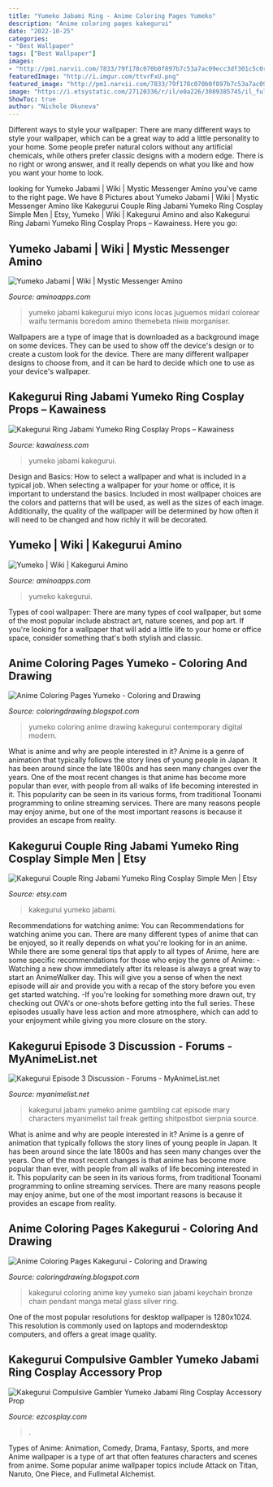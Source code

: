 ```yaml
---
title: "Yumeko Jabami Ring - Anime Coloring Pages Yumeko"
description: "Anime coloring pages kakegurui"
date: "2022-10-25"
categories:
- "Best Wallpaper"
tags: ["Best Wallpaper"]
images:
- "http://pm1.narvii.com/7833/79f178c070b0f897b7c53a7ac09ecc3df301c5c0r1-1067-1067v2_00.jpg"
featuredImage: "http://i.imgur.com/ttvrFxU.png"
featured_image: "http://pm1.narvii.com/7833/79f178c070b0f897b7c53a7ac09ecc3df301c5c0r1-1067-1067v2_00.jpg"
image: "https://i.etsystatic.com/27120336/r/il/e0a226/3089385745/il_fullxfull.3089385745_banr.jpg"
ShowToc: true
author: "Nichole Okuneva"
---
```



Different ways to style your wallpaper:
There are many different ways to style your wallpaper, which can be a great way to add a little personality to your home. Some people prefer natural colors without any artificial chemicals, while others prefer classic designs with a modern edge. There is no right or wrong answer, and it really depends on what you like and how you want your home to look.

	

		
looking for Yumeko Jabami | Wiki | Mystic Messenger Amino you've came to the right page. We have 8 Pictures about Yumeko Jabami | Wiki | Mystic Messenger Amino like Kakegurui Couple Ring Jabami Yumeko Ring Cosplay Simple Men | Etsy, Yumeko | Wiki | Kakegurui Amino and also Kakegurui Ring Jabami Yumeko Ring Cosplay Props – Kawainess. Here you go:
		
    
## Yumeko Jabami | Wiki | Mystic Messenger Amino

<img loading=lazy src="https://pa1.narvii.com/7533/068244a05e9887a1cdd0be817716832318a9776cr1-316-320_hq.gif" onerror="this.onerror=null;this.src='https://tse3.mm.bing.net/th?id=OIP.EuqSToIT-w0IIyOBaYYFfwAAAA&amp;pid=15.1';" alt="Yumeko Jabami | Wiki | Mystic Messenger Amino">

_Source: aminoapps.com_

>yumeko jabami kakegurui miyo icons locas juguemos midari colorear waifu termanis boredom amino themebeta пінів morganiser. 

	

Wallpapers are a type of image that is downloaded as a background image on some devices. They can be used to show off the device's design or to create a custom look for the device. There are many different wallpaper designs to choose from, and it can be hard to decide which one to use as your device's wallpaper.

    
## Kakegurui Ring Jabami Yumeko Ring Cosplay Props – Kawainess

<img loading=lazy src="https://cdn.shopify.com/s/files/1/2560/0838/products/Kakegurui-Ring-Jabami-Yumeko-Ring-Cosplay-Props-Glaze-Simple-Men-Women-Fancy-Gift-Lovers.jpg_640x640_1fc6b825-e87d-4ec1-b8aa-3b7aa522a88e_300x300.jpg?v=1623289699" onerror="this.onerror=null;this.src='https://tse3.mm.bing.net/th?id=OIP.3--i_P4iB9NAA1uLgiZAFwAAAA&amp;pid=15.1';" alt="Kakegurui Ring Jabami Yumeko Ring Cosplay Props – Kawainess">

_Source: kawainess.com_

>yumeko jabami kakegurui. 

	

Design and Basics: How to select a wallpaper and what is included in a typical job.
When selecting a wallpaper for your home or office, it is important to understand the basics. Included in most wallpaper choices are the colors and patterns that will be used, as well as the sizes of each image. Additionally, the quality of the wallpaper will be determined by how often it will need to be changed and how richly it will be decorated.

    
## Yumeko | Wiki | Kakegurui Amino

<img loading=lazy src="http://pm1.narvii.com/7833/79f178c070b0f897b7c53a7ac09ecc3df301c5c0r1-1067-1067v2_00.jpg" onerror="this.onerror=null;this.src='https://tse3.mm.bing.net/th?id=OIP.Ovxu8jgyW2CVLSSfj1DhngHaHa&amp;pid=15.1';" alt="Yumeko | Wiki | Kakegurui Amino">

_Source: aminoapps.com_

>yumeko kakegurui. 

	

Types of cool wallpaper:
There are many types of cool wallpaper, but some of the most popular include abstract art, nature scenes, and pop art. If you're looking for a wallpaper that will add a little life to your home or office space, consider something that's both stylish and classic.

    
## Anime Coloring Pages Yumeko - Coloring And Drawing

<img loading=lazy src="https://artquid-art.imgix.net/11/132/754857.1002994685.1.o1080797549.jpg" onerror="this.onerror=null;this.src='https://tse2.mm.bing.net/th?id=OIP.4yfp6yqsUIhvYDbqM7nNywHaJ4&amp;pid=15.1';" alt="Anime Coloring Pages Yumeko - Coloring and Drawing">

_Source: coloringdrawing.blogspot.com_

>yumeko coloring anime drawing kakegurui contemporary digital modern. 

	

What is anime and why are people interested in it?
Anime is a genre of animation that typically follows the story lines of young people in Japan. It has been around since the late 1800s and has seen many changes over the years. One of the most recent changes is that anime has become more popular than ever, with people from all walks of life becoming interested in it. This popularity can be seen in its various forms, from traditional Toonami programming to online streaming services. There are many reasons people may enjoy anime, but one of the most important reasons is because it provides an escape from reality.

    
## Kakegurui Couple Ring Jabami Yumeko Ring Cosplay Simple Men | Etsy

<img loading=lazy src="https://i.etsystatic.com/27120336/r/il/e0a226/3089385745/il_fullxfull.3089385745_banr.jpg" onerror="this.onerror=null;this.src='https://tse3.mm.bing.net/th?id=OIP.5gEyY5jw2_lmpcR6gNexlgHaHa&amp;pid=15.1';" alt="Kakegurui Couple Ring Jabami Yumeko Ring Cosplay Simple Men | Etsy">

_Source: etsy.com_

>kakegurui yumeko jabami. 

	

Recommendations for watching anime: You can
Recommendations for watching anime you can. There are many different types of anime that can be enjoyed, so it really depends on what you're looking for in an anime. While there are some general tips that apply to all types of Anime, here are some specific recommendations for those who enjoy the genre of Anime: 
-Watching a new show immediately after its release is always a great way to start an AnimeWalker day. This will give you a sense of when the next episode will air and provide you with a recap of the story before you even get started watching. 
-If you're looking for something more drawn out, try checking out OVA's or one-shots before getting into the full series. These episodes usually have less action and more atmosphere, which can add to your enjoyment while giving you more closure on the story.

    
## Kakegurui Episode 3 Discussion - Forums - MyAnimeList.net

<img loading=lazy src="http://i.imgur.com/ttvrFxU.png" onerror="this.onerror=null;this.src='https://tse1.mm.bing.net/th?id=OIP.RCAS5Jn7om8GWNZNx-FgOAHaEK&amp;pid=15.1';" alt="Kakegurui Episode 3 Discussion - Forums - MyAnimeList.net">

_Source: myanimelist.net_

>kakegurui jabami yumeko anime gambling cat episode mary characters myanimelist tail freak getting shitpostbot sierpnia source. 

	

What is anime and why are people interested in it?
Anime is a genre of animation that typically follows the story lines of young people in Japan. It has been around since the late 1800s and has seen many changes over the years. One of the most recent changes is that anime has become more popular than ever, with people from all walks of life becoming interested in it. This popularity can be seen in its various forms, from traditional Toonami programming to online streaming services. There are many reasons people may enjoy anime, but one of the most important reasons is because it provides an escape from reality.

    
## Anime Coloring Pages Kakegurui - Coloring And Drawing

<img loading=lazy src="https://ae01.alicdn.com/kf/H9216b6344e9a488290571163eb0112e5z/SIAN-Manga-Kakegurui-Yumeko-Jabami-Keychain-Bronze-Silver-Color-Glass-Art-Picture-Metal-Pendant-Key-Chain.jpg" onerror="this.onerror=null;this.src='https://tse1.mm.bing.net/th?id=OIP.RdSWVNZtVnfg6lkbDk0wcgHaHa&amp;pid=15.1';" alt="Anime Coloring Pages Kakegurui - Coloring and Drawing">

_Source: coloringdrawing.blogspot.com_

>kakegurui coloring anime key yumeko sian jabami keychain bronze chain pendant manga metal glass silver ring. 

	

One of the most popular resolutions for desktop wallpaper is 1280x1024. This resolution is commonly used on laptops and moderndesktop computers, and offers a great image quality.

    
## Kakegurui Compulsive Gambler Yumeko Jabami Ring Cosplay Accessory Prop

<img loading=lazy src="https://cdn.ezcosplay.com/media/catalog/product/cache/3105072e1dab8dc1b1d6ae479769bdcf/e/n/ena0460.jpg" onerror="this.onerror=null;this.src='https://tse2.mm.bing.net/th?id=OIP._r8SWVGNA8bmNwHD3zg9TAAAAA&amp;pid=15.1';" alt="Kakegurui Compulsive Gambler Yumeko Jabami Ring Cosplay Accessory Prop">

_Source: ezcosplay.com_

>. 

	

Types of Anime: Animation, Comedy, Drama, Fantasy, Sports, and more
Anime wallpaper is a type of art that often features characters and scenes from anime. Some popular anime wallpaper topics include Attack on Titan, Naruto, One Piece, and Fullmetal Alchemist.

